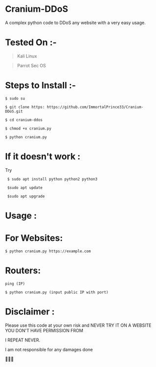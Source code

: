 # Cranium-DDoS
A complex python code to DDoS any website with a very easy usage.



# Tested On :- 
  > Kali Linux
  
  > Parrot Sec OS 



# Steps to Install :- 

    $ sudo su

    $ git clone https: https://github.com/ImmortalPrince33/Cranium-DDoS.git

    $ cd cranium-ddos

    $ chmod +x cranium.py

    $ python cranium.py



# If it doesn't work :

Try

     $ sudo apt install python python2 python3

     $sudo apt update

     $sudo apt upgrade



# Usage :

 # For Websites:
    $ python cranium.py https://example.com 

 # Routers:

    ping (IP)
    
    $ python cranium.py (input public IP with port)



# Disclaimer :

Please use this code at your own risk and NEVER TRY IT ON A WEBSITE YOU DON'T HAVE PERMISSION FROM 

I REPEAT NEVER.

I am not responsible for any damages done




🖤🖤🖤

